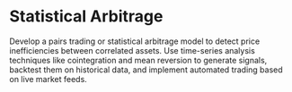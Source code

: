 # Statistical Arbitrage
Develop a pairs trading or statistical arbitrage model to detect price inefficiencies between correlated assets. Use time-series analysis techniques like cointegration and mean reversion to generate signals, backtest them on historical data, and implement automated trading based on live market feeds.
